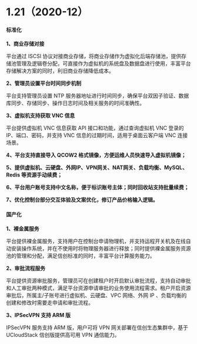 # 1.21（2020-12）

#### **标准化**

**1、商业存储对接**

平台通过 ISCSI 协议对接商业存储，将商业存储作为虚拟化后端存储池，提供存储池管理及逻辑卷分配，可直接作为虚拟机的系统盘及数据盘进行使用，丰富平台存储解决方案的同时，利旧商业存储降低成本。

**2、管理员设置平台时间同步机制**

平台支持管理员设置 NTP 服务器地址进行时间同步，确保平台双因子验证、数据库同步、存储同步、操作日志时间及相关服务的时间准确性。

**3、虚拟机支持获取 VNC 信息**

平台提供虚拟机 VNC 信息获取 API 接口和功能，通过查询虚拟机 VNC 登录的 IP、端口、密码，并支持 VNC 信息的过期时间，适用于桌面云客户端 VNC 连接场景。

**4、平台支持直接导入 QCOW2 格式镜像，方便运维人员快速导入虚拟机镜像；**

**5、提供虚拟机、云硬盘、外网IP、VPN网关、NAT网关、负载均衡、MySQL、Redis 等资源手动续费；**

**6、平台用户账号支持中文名称，便于标识账号主体；同时回收站支持批量续费；**

**7、优化控制台部分交互体验及文案优化，修订产品价格输入逻辑。**

#### **国产化**

**1、裸金属服务**

平台提供裸金属服务，支持用户在控制台申请物理机，并支持运程开关机及在线自动安装操作系统，并在不使用时将物理服务器进行释放；同时提供裸金属服务资源池的管理和分配，满足信创标准的同时，丰富平台计算服务能力。

**2、审批流程服务**

平台提供资源审批服务，管理员可在创建租户时开启默认审批流程，支持自动审批和人工审批两种模式，满足平台资源申请审批的业务使用流程需求。租户开启资源审批后，所属主/子账号进行虚拟机、云硬盘、VPC 网络、外网 IP 、负载均衡的创建和修改时需要走申请和审批流程。

**3、IPSecVPN 支持 ARM 版**

IPSecVPN 服务支持 ARM 版，用户可将 VPN 网关部署在信创生态集群中，基于 UCloudStack 信创版提供高可用 VPN 通信能力。

